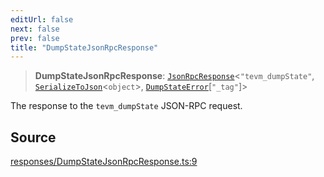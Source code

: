 ```yaml
---
editUrl: false
next: false
prev: false
title: "DumpStateJsonRpcResponse"
---
```


> **DumpStateJsonRpcResponse**: [`JsonRpcResponse`](/reference/jsonrpc/type-aliases/jsonrpcresponse/)\<`"tevm_dumpState"`, [`SerializeToJson`](/reference/tevm/procedures-types/type-aliases/serializetojson/)\<`object`\>, [`DumpStateError`](/reference/errors/type-aliases/dumpstateerror/)\[`"_tag"`\]\>

The response to the `tevm_dumpState` JSON-RPC request.

## Source

[responses/DumpStateJsonRpcResponse.ts:9](https://github.com/evmts/tevm-monorepo/blob/main/packages/procedures-types/src/responses/DumpStateJsonRpcResponse.ts#L9)
